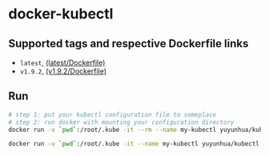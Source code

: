 # docker-kubectl

## Supported tags and respective Dockerfile links

+ `latest`, [(latest/Dockerfile)](https://github.com/yuyunhua/docker-kubectl/blob/master/Dockerfile)
+ `v1.9.2`, [(v1.9.2/Dockerfile)](https://github.com/yuyunhua/docker-kubectl/blob/v1.9.2/Dockerfile) 

## Run
```sh
# step 1: put your kubectl configuration file to someplace
# step 2: run docker with mounting your configuration directory 
docker run -v `pwd`:/root/.kube -it --rm --name my-kubectl yuyunhua/kubectl kubectl get all -a

docker run -v `pwd`:/root/.kube -it --name my-kubectl yuyunhua/kubectl
```
 